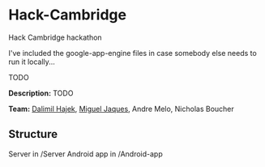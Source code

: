 # Hack-Cambridge
Hack Cambridge hackathon

I've included the google-app-engine files in case somebody else needs to run it locally...

TODO 

**Description:**  TODO

**Team:** [Dalimil Hajek](https://github.com/dalimil), [Miguel Jaques](https://github.com/seuqaj114), Andre Melo, Nicholas Boucher

## Structure

Server in /Server
Android app in /Android-app
